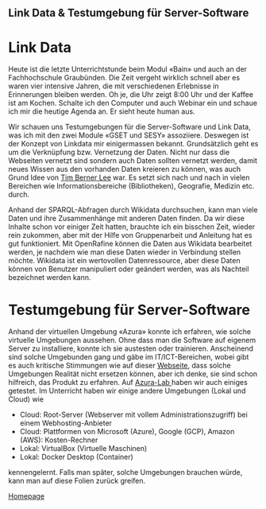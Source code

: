 ## Link Data & Testumgebung für Server-Software

# Link Data 
Heute ist die letzte Unterrichtstunde beim Modul «Bain» und auch an der Fachhochschule Graubünden. Die Zeit vergeht wirklich schnell aber es waren vier intensive Jahren, die mit verschiedenen Erlebnisse  in Erinnerungen bleiben werden. Oh je, die Uhr zeigt 8:00 Uhr und  der Kaffee ist am Kochen.  Schalte ich  den  Computer und auch Webinar ein und schaue ich mir die heutige Agenda an. Er sieht heute human aus. 

Wir schauen uns Testumgebungen für die Server-Software und Link Data, was ich mit den zwei Module «GSET und SESY» assoziiere. Deswegen ist der Konzept von Linkdata  mir einigermassen bekannt. Grundsätzlich geht es um die Verknüpfung bzw. Vernetzung der Daten. Nicht nur dass die Webseiten vernetzt sind sondern auch Daten sollten vernetzt werden, damit neues Wissen aus den vorhanden Daten kreieren zu können, was auch Grund Idee von [Tim Berner Lee](https://www.w3.org/DesignIssues/LinkedData) war. Es setzt sich nach und nach in vielen Bereichen wie Informationsbereiche (Bibliotheken), Geografie, Medizin etc. durch.  

Anhand der SPARQL-Abfragen  durch Wikidata durchsuchen, kann man viele Daten und ihre Zusammenhänge mit anderen Daten finden. Da wir diese Inhalte schon vor einiger Zeit hatten, brauchte ich ein bisschen Zeit, wieder rein zukommen, aber mit der Hilfe von Gruppenarbeit und Anleitung hat es gut funktioniert.  Mit OpenRafine können die Daten aus Wikidata bearbeitet werden, je nachdem wie man diese Daten wieder in Verbindung stellen möchte. Wikidata ist ein wertovollen Datenressource, aber diese Daten können von Benutzer manipuliert oder geändert werden, was als Nachteil bezeichnet werden kann.

 
# Testumgebung für Server-Software

Anhand der virtuellen Umgebung «Azura» konnte ich erfahren, wie solche virtuelle Umgebungen aussehen. Ohne dass man die Software auf eigenem Server zu installiere, konnte ich sie austesten oder trainieren. Anscheinend sind solche Umgebunden gang und gäbe im IT/ICT-Bereichen, wobei gibt es auch kritische Stimmungen wie auf dieser [Webseite](https://www.faq-o-matic.net/2017/10/16/testumgebungen-sinnvoll-aufsetzen/), dass solche Umgebungen Realität nicht ersetzen können, aber  ich denke, sie sind schon hilfreich, das Produkt zu erfahren. Auf [Azura-Lab ](https://azure.microsoft.com/de-de/services/lab-services/) haben wir auch einiges getestet.
Im Unterricht haben wir einige andere Umgebungen (Lokal und Cloud) wie 

*	Cloud: Root-Server (Webserver mit vollem Administrationszugriff) bei einem Webhosting-Anbieter
*	Cloud: Plattformen von Microsoft (Azure), Google (GCP), Amazon (AWS): Kosten-Rechner
*	Lokal: VirtualBox (Virtuelle Maschinen)
*	Lokal: Docker Desktop (Container)

kennengelernt. Falls man später, solche Umgebungen brauchen würde, kann man auf diese Folien zurück greifen.

[Homepage](https://akoezeibrahi.github.io/Blogbeitraege_BAIN20_Akoezel/)

